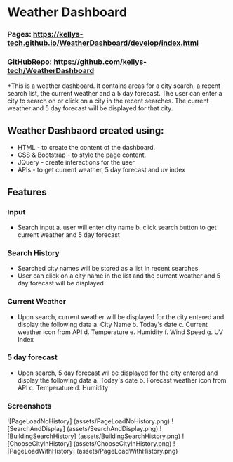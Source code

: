 # Weather Dashboard
### Pages: https://kellys-tech.github.io/WeatherDashboard/develop/index.html
### GitHubRepo:  https://github.com/kellys-tech/WeatherDashboard


*This is a weather dashboard. It contains areas for a city search, a recent search list, the current weather and a 5 day forecast. The user can enter a city to search on or click on a city in the recent searches. The current weather and 5 day forecast will be displayed for that city.

## Weather Dashbaord created using:
* HTML - to create the content of the dashboard. 
* CSS & Bootstrap -  to style the page content.
* JQuery - create interactions for the user
* APIs - to get current weather, 5 day forecast and uv index

## Features
### Input
* Search input
   a. user will enter city name
   b. click search button to get current weather and 5 day forecast

### Search History
* Searched city names will be stored as a list in recent searches
* User can click on a city name in the list and the current weather and 5 day forecast will be displayed

### Current Weather
* Upon search, current weather will be displayed for the city entered and display the following data
    a. City Name
    b. Today's date
    c. Current weather icon from API
    d. Temperature
    e. Humidity
    f. Wind Speed
    g. UV Index

### 5 day forecast
* Upon search, 5 day forecast wil be displayed for the city entered and display the following data
    a. Today's date
    b. Forecast weather icon from API
    c. Temperature
    d. Humidity

### Screenshots

![PageLoadNoHistory] (assets/PageLoadNoHistory.png)
![SearchAndDisplay] (assets/SearchAndDisplay.png)
![BuildingSearchHistory] (assets/BuildingSearchHistory.png)
![ChooseCityInHistory] (assets/ChooseCityInHistory.png)
![PageLoadWithHistory] (assets/PageLoadWithHistory.png)
